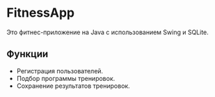 # FitnessApp

Это фитнес-приложение на Java с использованием Swing и SQLite.

## Функции
- Регистрация пользователей.
- Подбор программы тренировок.
- Сохранение результатов тренировок.